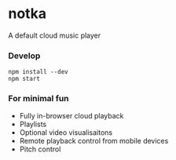 # notka
A default cloud music player

### Develop

	npm install --dev
	npm start

### For minimal fun

* Fully in-browser cloud playback
* Playlists
* Optional video visualisaitons
* Remote playback control from mobile devices
* Pitch control
